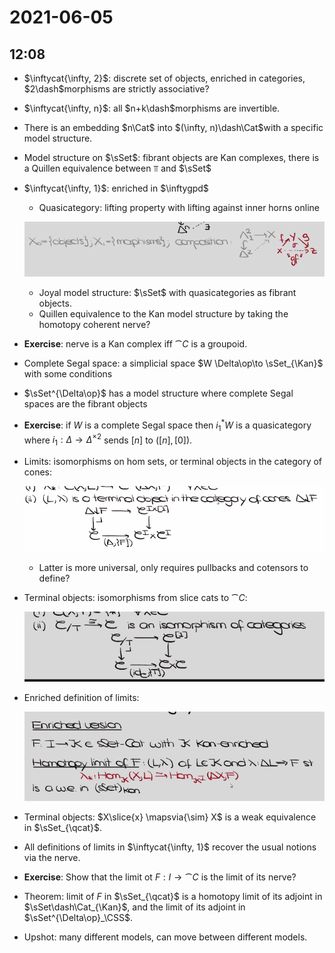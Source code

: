 # 2021-06-05

## 12:08

- $\inftycat{\infty, 2}$: discrete set of objects, enriched in categories, $2\dash$morphisms are strictly associative?
- $\inftycat{\infty, n}$: all $n+k\dash$morphisms are invertible.
- There is an embedding $n\Cat$ into $(\infty, n)\dash\Cat$with a specific model structure.
- Model structure on $\sSet$: fibrant objects are Kan complexes, there is a Quillen equivalence between $\Top$ and $\sSet$
- $\inftycat{\infty, 1}$: enriched in $\inftygpd$
  - Quasicategory: lifting property with lifting against inner horns online

  ![image_2021-06-05-12-16-29](figures/image_2021-06-05-12-16-29.png)

  - Joyal model structure: $\sSet$ with quasicategories as fibrant objects.
  - Quillen equivalence to the Kan model structure by taking the homotopy coherent nerve?

- **Exercise**: nerve is a Kan complex iff $\cat{C}$ is a groupoid.
- Complete Segal space: a simplicial space $W \Delta\op\to \sSet_{\Kan}$ with some conditions
- $\sSet^{\Delta\op}$ has a model structure where complete Segal spaces are the fibrant objects

- **Exercise**: if $W$ is a complete Segal space then $i_1^* W$ is a quasicategory where $i_1: \Delta \to \Delta^{\times 2}$ sends $[n]$ to $([n], [0])$.

- Limits: isomorphisms on hom sets, or terminal objects in the category of cones:
  
  ![image_2021-06-05-12-24-46](figures/image_2021-06-05-12-24-46.png)

  - Latter is more universal, only requires pullbacks and cotensors to define?

- Terminal objects: isomorphisms from slice cats to $\cat{C}$:

  ![image_2021-06-05-12-25-36](figures/image_2021-06-05-12-25-36.png)

- Enriched definition of limits:

  ![image_2021-06-05-12-27-23](figures/image_2021-06-05-12-27-23.png)

- Terminal objects: $X\slice{x} \mapsvia{\sim} X$ is a weak equivalence in $\sSet_{\qcat}$.

- All definitions of limits in $\inftycat{\infty, 1}$ recover the usual notions via the nerve.

- **Exercise**: Show that the limit ot $F: I\to \cat{C}$ is the limit of its nerve?

- Theorem: limit of $F$ in $\sSet_{\qcat}$ is a homotopy limit of its adjoint in $\sSet\dash\Cat_{\Kan}$, and the limit of its adjoint in $\sSet^{\Delta\op}_\CSS$.

- Upshot: many different models, can move between different models.
